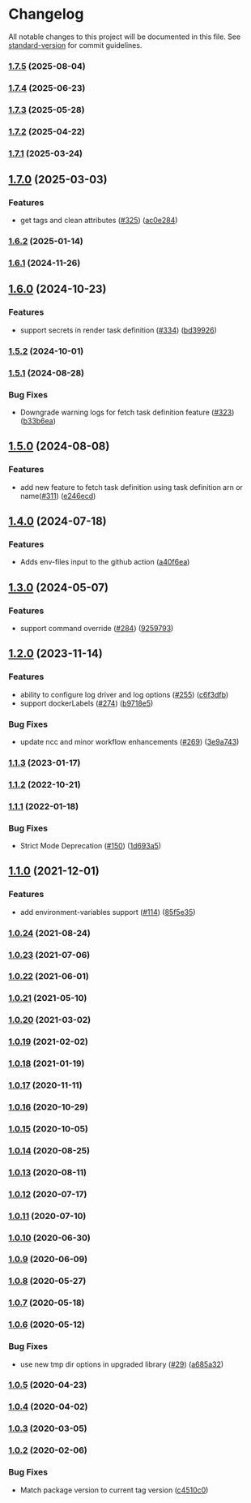 # Changelog

All notable changes to this project will be documented in this file. See [standard-version](https://github.com/conventional-changelog/standard-version) for commit guidelines.

### [1.7.5](https://github.com/aws-actions/amazon-ecs-render-task-definition/compare/v1.7.4...v1.7.5) (2025-08-04)

### [1.7.4](https://github.com/aws-actions/amazon-ecs-render-task-definition/compare/v1.7.3...v1.7.4) (2025-06-23)

### [1.7.3](https://github.com/aws-actions/amazon-ecs-render-task-definition/compare/v1.7.2...v1.7.3) (2025-05-28)

### [1.7.2](https://github.com/aws-actions/amazon-ecs-render-task-definition/compare/v1.7.1...v1.7.2) (2025-04-22)

### [1.7.1](https://github.com/aws-actions/amazon-ecs-render-task-definition/compare/v1.7.0...v1.7.1) (2025-03-24)

## [1.7.0](https://github.com/aws-actions/amazon-ecs-render-task-definition/compare/v1.6.2...v1.7.0) (2025-03-03)


### Features

* get tags and clean attributes ([#325](https://github.com/aws-actions/amazon-ecs-render-task-definition/issues/325)) ([ac0e284](https://github.com/aws-actions/amazon-ecs-render-task-definition/commit/ac0e284627e78d74f8161229324d67520fc20117))

### [1.6.2](https://github.com/aws-actions/amazon-ecs-render-task-definition/compare/v1.6.1...v1.6.2) (2025-01-14)

### [1.6.1](https://github.com/aws-actions/amazon-ecs-render-task-definition/compare/v1.6.0...v1.6.1) (2024-11-26)

## [1.6.0](https://github.com/aws-actions/amazon-ecs-render-task-definition/compare/v1.5.2...v1.6.0) (2024-10-23)


### Features

* support secrets in render task definition ([#334](https://github.com/aws-actions/amazon-ecs-render-task-definition/issues/334)) ([bd39926](https://github.com/aws-actions/amazon-ecs-render-task-definition/commit/bd399266e884fda2f863e083ff67d844c030f2b9))

### [1.5.2](https://github.com/aws-actions/amazon-ecs-render-task-definition/compare/v1.5.1...v1.5.2) (2024-10-01)

### [1.5.1](https://github.com/aws-actions/amazon-ecs-render-task-definition/compare/v1.5.0...v1.5.1) (2024-08-28)


### Bug Fixes

* Downgrade warning logs for fetch task definition feature ([#323](https://github.com/aws-actions/amazon-ecs-render-task-definition/issues/323)) ([b33b6ea](https://github.com/aws-actions/amazon-ecs-render-task-definition/commit/b33b6ea7210b1bbbd20b61f96a9c632d4886465a))

## [1.5.0](https://github.com/aws-actions/amazon-ecs-render-task-definition/compare/v1.4.0...v1.5.0) (2024-08-08)


### Features

* add new feature to fetch task definition using task definition arn or name([#311](https://github.com/aws-actions/amazon-ecs-render-task-definition/issues/311)) ([e246ecd](https://github.com/aws-actions/amazon-ecs-render-task-definition/commit/e246ecdd89c8de5a4a8c248830566528cbed06dd))

## [1.4.0](https://github.com/aws-actions/amazon-ecs-render-task-definition/compare/v1.3.0...v1.4.0) (2024-07-18)


### Features

* Adds env-files input to the github action ([a40f6ea](https://github.com/aws-actions/amazon-ecs-render-task-definition/commit/a40f6eaad3be711b605d54fefc660fbd40925fdb))

## [1.3.0](https://github.com/aws-actions/amazon-ecs-render-task-definition/compare/v1.2.0...v1.3.0) (2024-05-07)


### Features

* support command override ([#284](https://github.com/aws-actions/amazon-ecs-render-task-definition/issues/284)) ([9259793](https://github.com/aws-actions/amazon-ecs-render-task-definition/commit/925979370e7456028a520e0dad54854d027a3808))

## [1.2.0](https://github.com/aws-actions/amazon-ecs-render-task-definition/compare/v1.1.3...v1.2.0) (2023-11-14)


### Features

* ability to configure log driver and log options ([#255](https://github.com/aws-actions/amazon-ecs-render-task-definition/issues/255)) ([c6f3dfb](https://github.com/aws-actions/amazon-ecs-render-task-definition/commit/c6f3dfbdd9990283e47c9e0cf46393ea13f1541b))
* support dockerLabels ([#274](https://github.com/aws-actions/amazon-ecs-render-task-definition/issues/274)) ([b9718e5](https://github.com/aws-actions/amazon-ecs-render-task-definition/commit/b9718e5f28bbcaeae2944140d52452f71601a622))


### Bug Fixes

* update ncc and minor workflow enhancements ([#269](https://github.com/aws-actions/amazon-ecs-render-task-definition/issues/269)) ([3e9a743](https://github.com/aws-actions/amazon-ecs-render-task-definition/commit/3e9a74317f3b8a55dc9b95b57a1cac50099ed343))

### [1.1.3](https://github.com/aws-actions/amazon-ecs-render-task-definition/compare/v1.1.2...v1.1.3) (2023-01-17)

### [1.1.2](https://github.com/aws-actions/amazon-ecs-render-task-definition/compare/v1.1.1...v1.1.2) (2022-10-21)

### [1.1.1](https://github.com/aws-actions/amazon-ecs-render-task-definition/compare/v1.1.0...v1.1.1) (2022-01-18)


### Bug Fixes

* Strict Mode Deprecation ([#150](https://github.com/aws-actions/amazon-ecs-render-task-definition/issues/150)) ([1d693a5](https://github.com/aws-actions/amazon-ecs-render-task-definition/commit/1d693a567ca030686d891af532ada9b4d908f863))

## [1.1.0](https://github.com/aws-actions/amazon-ecs-render-task-definition/compare/v1.0.24...v1.1.0) (2021-12-01)


### Features

* add environment-variables support ([#114](https://github.com/aws-actions/amazon-ecs-render-task-definition/issues/114)) ([85f5e35](https://github.com/aws-actions/amazon-ecs-render-task-definition/commit/85f5e350c104582a36945a4b66abdd29b42123bf))

### [1.0.24](https://github.com/aws-actions/amazon-ecs-render-task-definition/compare/v1.0.23...v1.0.24) (2021-08-24)

### [1.0.23](https://github.com/aws-actions/amazon-ecs-render-task-definition/compare/v1.0.22...v1.0.23) (2021-07-06)

### [1.0.22](https://github.com/aws-actions/amazon-ecs-render-task-definition/compare/v1.0.21...v1.0.22) (2021-06-01)

### [1.0.21](https://github.com/aws-actions/amazon-ecs-render-task-definition/compare/v1.0.20...v1.0.21) (2021-05-10)

### [1.0.20](https://github.com/aws-actions/amazon-ecs-render-task-definition/compare/v1.0.19...v1.0.20) (2021-03-02)

### [1.0.19](https://github.com/aws-actions/amazon-ecs-render-task-definition/compare/v1.0.18...v1.0.19) (2021-02-02)

### [1.0.18](https://github.com/aws-actions/amazon-ecs-render-task-definition/compare/v1.0.17...v1.0.18) (2021-01-19)

### [1.0.17](https://github.com/aws-actions/amazon-ecs-render-task-definition/compare/v1.0.16...v1.0.17) (2020-11-11)

### [1.0.16](https://github.com/aws-actions/amazon-ecs-render-task-definition/compare/v1.0.15...v1.0.16) (2020-10-29)

### [1.0.15](https://github.com/aws-actions/amazon-ecs-render-task-definition/compare/v1.0.14...v1.0.15) (2020-10-05)

### [1.0.14](https://github.com/aws-actions/amazon-ecs-render-task-definition/compare/v1.0.13...v1.0.14) (2020-08-25)

### [1.0.13](https://github.com/aws-actions/amazon-ecs-render-task-definition/compare/v1.0.12...v1.0.13) (2020-08-11)

### [1.0.12](https://github.com/aws-actions/amazon-ecs-render-task-definition/compare/v1.0.11...v1.0.12) (2020-07-17)

### [1.0.11](https://github.com/aws-actions/amazon-ecs-render-task-definition/compare/v1.0.10...v1.0.11) (2020-07-10)

### [1.0.10](https://github.com/aws-actions/amazon-ecs-render-task-definition/compare/v1.0.9...v1.0.10) (2020-06-30)

### [1.0.9](https://github.com/aws-actions/amazon-ecs-render-task-definition/compare/v1.0.8...v1.0.9) (2020-06-09)

### [1.0.8](https://github.com/aws-actions/amazon-ecs-render-task-definition/compare/v1.0.7...v1.0.8) (2020-05-27)

### [1.0.7](https://github.com/aws-actions/amazon-ecs-render-task-definition/compare/v1.0.6...v1.0.7) (2020-05-18)

### [1.0.6](https://github.com/aws-actions/amazon-ecs-render-task-definition/compare/v1.0.5...v1.0.6) (2020-05-12)


### Bug Fixes

* use new tmp dir options in upgraded library ([#29](https://github.com/aws-actions/amazon-ecs-render-task-definition/issues/29)) ([a685a32](https://github.com/aws-actions/amazon-ecs-render-task-definition/commit/a685a3206bbf6d13f6ac57bf1775615c641e4718))

### [1.0.5](https://github.com/aws-actions/amazon-ecs-render-task-definition/compare/v1.0.4...v1.0.5) (2020-04-23)

### [1.0.4](https://github.com/aws-actions/amazon-ecs-render-task-definition/compare/v1.0.3...v1.0.4) (2020-04-02)

### [1.0.3](https://github.com/aws-actions/amazon-ecs-render-task-definition/compare/v1.0.2...v1.0.3) (2020-03-05)

### [1.0.2](https://github.com/aws-actions/amazon-ecs-render-task-definition/compare/v1.0.1...v1.0.2) (2020-02-06)


### Bug Fixes

* Match package version to current tag version ([c4510c0](https://github.com/aws-actions/amazon-ecs-render-task-definition/commit/c4510c088f9972e8dede305ea53b44f444666225))
